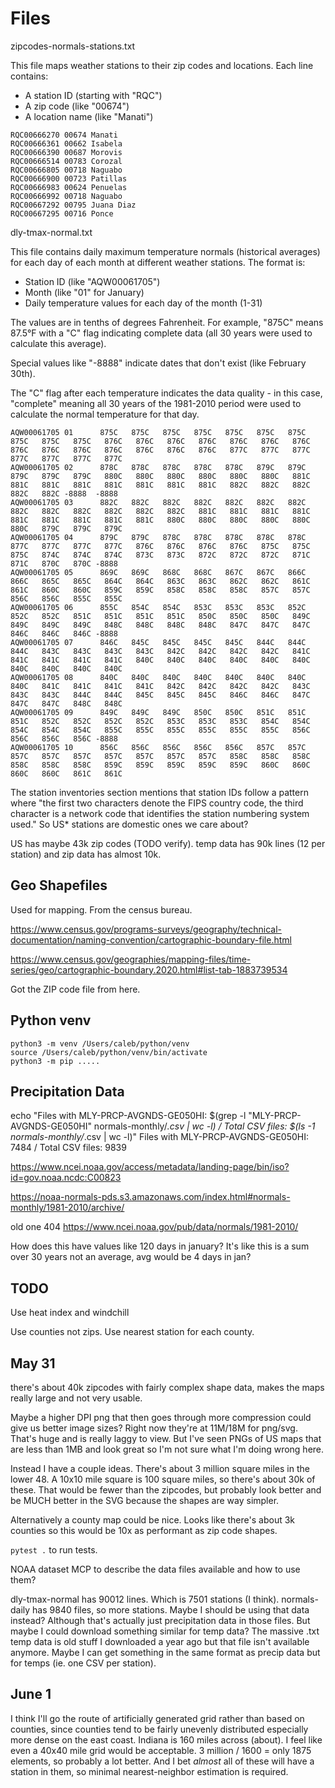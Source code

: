 # Files

zipcodes-normals-stations.txt

This file maps weather stations to their zip codes and locations. Each line contains:

- A station ID (starting with "RQC")
- A zip code (like "00674")
- A location name (like "Manati")

```
RQC00666270 00674 Manati
RQC00666361 00662 Isabela
RQC00666390 00687 Morovis
RQC00666514 00783 Corozal
RQC00666805 00718 Naguabo
RQC00666900 00723 Patillas
RQC00666983 00624 Penuelas
RQC00666992 00718 Naguabo
RQC00667292 00795 Juana Diaz
RQC00667295 00716 Ponce
```

dly-tmax-normal.txt

This file contains daily maximum temperature normals (historical averages) for each day of each month at different weather stations. The format is:

- Station ID (like "AQW00061705")
- Month (like "01" for January)
- Daily temperature values for each day of the month (1-31)

The values are in tenths of degrees Fahrenheit. For example, "875C" means 87.5°F with a "C" flag indicating complete data (all 30 years were used to calculate this average).

Special values like "-8888" indicate dates that don't exist (like February 30th).

The "C" flag after each temperature indicates the data quality - in this case, "complete" meaning all 30 years of the 1981-2010 period were used to calculate the normal temperature for that day.

```
AQW00061705 01      875C   875C   875C   875C   875C   875C   875C   875C   875C   875C   876C   876C   876C   876C   876C   876C   876C   876C   876C   876C   876C   876C   876C   876C   877C   877C   877C   877C   877C   877C   877C
AQW00061705 02      878C   878C   878C   878C   878C   879C   879C   879C   879C   879C   880C   880C   880C   880C   880C   880C   881C   881C   881C   881C   881C   881C   881C   881C   882C   882C   882C   882C   882C -8888  -8888 
AQW00061705 03      882C   882C   882C   882C   882C   882C   882C   882C   882C   882C   882C   882C   882C   881C   881C   881C   881C   881C   881C   881C   881C   881C   880C   880C   880C   880C   880C   880C   879C   879C   879C
AQW00061705 04      879C   879C   878C   878C   878C   878C   878C   877C   877C   877C   877C   876C   876C   876C   876C   875C   875C   875C   874C   874C   874C   873C   873C   872C   872C   872C   871C   871C   870C   870C -8888 
AQW00061705 05      869C   869C   868C   868C   867C   867C   866C   866C   865C   865C   864C   864C   863C   863C   862C   862C   861C   861C   860C   860C   859C   859C   858C   858C   858C   857C   857C   856C   856C   855C   855C
AQW00061705 06      855C   854C   854C   853C   853C   853C   852C   852C   852C   851C   851C   851C   851C   850C   850C   850C   849C   849C   849C   849C   848C   848C   848C   848C   847C   847C   847C   846C   846C   846C -8888 
AQW00061705 07      846C   845C   845C   845C   845C   844C   844C   844C   843C   843C   843C   843C   842C   842C   842C   842C   841C   841C   841C   841C   841C   840C   840C   840C   840C   840C   840C   840C   840C   840C   840C
AQW00061705 08      840C   840C   840C   840C   840C   840C   840C   840C   841C   841C   841C   841C   842C   842C   842C   842C   843C   843C   843C   844C   844C   845C   845C   845C   846C   846C   847C   847C   847C   848C   848C
AQW00061705 09      849C   849C   849C   850C   850C   851C   851C   851C   852C   852C   852C   852C   853C   853C   853C   854C   854C   854C   854C   854C   855C   855C   855C   855C   855C   855C   856C   856C   856C   856C -8888 
AQW00061705 10      856C   856C   856C   856C   856C   857C   857C   857C   857C   857C   857C   857C   857C   857C   858C   858C   858C   858C   858C   858C   859C   859C   859C   859C   859C   860C   860C   860C   860C   861C   861C
```

The station inventories section mentions that station IDs follow a pattern where "the first two characters denote the FIPS country code, the third character is a network code that identifies the station numbering system used." So US* stations are domestic ones we care about?

US has maybe 43k zip codes (TODO verify). temp data has 90k lines (12 per station) and zip data has almost 10k. 

## Geo Shapefiles

Used for mapping. From the census bureau.

https://www.census.gov/programs-surveys/geography/technical-documentation/naming-convention/cartographic-boundary-file.html

https://www.census.gov/geographies/mapping-files/time-series/geo/cartographic-boundary.2020.html#list-tab-1883739534

Got the ZIP code file from here.

## Python venv

```
python3 -m venv /Users/caleb/python/venv
source /Users/caleb/python/venv/bin/activate
python3 -m pip .....
```

## Precipitation Data

echo "Files with MLY-PRCP-AVGNDS-GE050HI: $(grep -l "MLY-PRCP-AVGNDS-GE050HI" normals-monthly/*.csv | wc -l) / Total CSV files: $(ls -1 normals-monthly/*.csv | wc -l)"
Files with MLY-PRCP-AVGNDS-GE050HI:     7484 / Total CSV files:     9839

https://www.ncei.noaa.gov/access/metadata/landing-page/bin/iso?id=gov.noaa.ncdc:C00823

https://noaa-normals-pds.s3.amazonaws.com/index.html#normals-monthly/1981-2010/archive/

old one 404 https://www.ncei.noaa.gov/pub/data/normals/1981-2010/

How does this have values like 120 days in january? It's like this is a sum over 30 years not an average, avg would be 4 days in jan?


## TODO

Use heat index and windchill

Use counties not zips. Use nearest station for each county.

## May 31

there's about 40k zipcodes with fairly complex shape data, makes the maps really large and not very usable.

Maybe a higher DPI png that then goes through more compression could give us better image sizes? Right now they're at 11M/18M for png/svg. That's huge and is really laggy to view. But I've seen PNGs of US maps that are less than 1MB and look great so I'm not sure what I'm doing wrong here. 

Instead I have a couple ideas. There's about 3 million square miles in the lower 48. A 10x10 mile square is 100 square miles, so there's about 30k of these. That would be fewer than the zipcodes, but probably look better and be MUCH better in the SVG because the shapes are way simpler. 

Alternatively a county map could be nice. Looks like there's about 3k counties so this would be 10x as performant as zip code shapes. 

`pytest .` to run tests.

NOAA dataset MCP to describe the data files available and how to use them?

dly-tmax-normal has 90012 lines. Which is 7501 stations (I think). normals-daily has 9840 files, so more stations. Maybe I should be using that data instead? Although that's actually just precipitation data in those files. But maybe I could download something similar for temp data? The massive .txt temp data is old stuff I downloaded a year ago but that file isn't available anymore. Maybe I can get something in the same format as precip data but for temps (ie. one CSV per station). 

## June 1

I think I'll go the route of artificially generated grid rather than based on counties, since counties tend to be fairly unevenly distributed especially more dense on the east coast. Indiana is 160 miles across (about). I feel like even a 40x40 mile grid would be acceptable. 3 million / 1600 = only 1875 elements, so probably a lot better. And I bet *almost* all of these will have a station in them, so minimal nearest-neighbor estimation is required. 